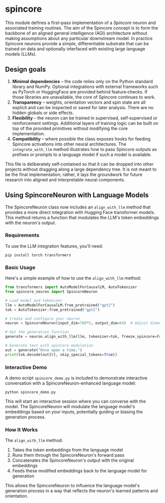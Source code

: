 # spincore
This module defines a first–pass implementation of a *Spincore* neuron and
associated training routines.  The aim of the Spincore concept is to form
the backbone of an aligned general intelligence (AGI) architecture without
making assumptions about any particular downstream model.  In practice
Spincore neurons provide a simple, differentiable substrate that can be
trained on data and optionally interfaced with existing large language
models (LLMs).

## **Design goals**

1. **Minimal dependencies** – the code relies only on the Python standard
   library and NumPy.  Optional integrations with external frameworks such
   as PyTorch or HuggingFace are provided behind feature‐checks.  If those
   libraries are unavailable, the core of Spincore continues to work.
2. **Transparency** – weights, orientation vectors and spin state are all
   explicit and can be inspected or saved for later analysis.  There are
   no hidden globals or side effects.
3. **Flexibility** – the neuron can be trained in supervised, self‑supervised
   or reinforcement settings.  Additional layers of training logic can be
   built on top of the provided primitives without modifying the core
   implementation.
4. **Compatibility** – where possible the class exposes hooks for feeding
   Spincore activations into other neural architectures.  The
   ``integrate_with_llm`` method illustrates how to pass Spincore outputs
   as prefixes or prompts to a language model if such a model is
   available.

This file is deliberately self‑contained so that it can be dropped into
other projects without dragging along a large dependency tree.  It is not
meant to be the final implementation; rather, it lays the groundwork for
future research into aligned and interpretable neural components.

## **Using SpincoreNeuron with Language Models**

The SpincoreNeuron class now includes an `align_with_llm` method that provides a more direct integration with Hugging Face transformer models. This method returns a function that modulates the LLM's token embeddings with the neuron's output.

### Requirements

To use the LLM integration features, you'll need:

```
pip install torch transformers
```

### Basic Usage

Here's a simple example of how to use the `align_with_llm` method:

```python
from transformers import AutoModelForCausalLM, AutoTokenizer
from spincore_neuron import SpincoreNeuron

# Load model and tokenizer
llm = AutoModelForCausalLM.from_pretrained("gpt2")
tok = AutoTokenizer.from_pretrained("gpt2")

# Create and configure your neuron
neuron = SpincoreNeuron(input_dim=768*5, output_dim=64)  # Adjust dimensions as needed

# Get the generation function
generate = neuron.align_with_llm(llm, tokenizer=tok, freeze_spincore=False)

# Generate text with spincore modulation
out = generate("Once upon a time,")
print(tok.decode(out[0], skip_special_tokens=True))
```

### Interactive Demo

A demo script `spincore_demo.py` is included to demonstrate interactive conversation with a SpincoreNeuron-enhanced language model:

```
python spincore_demo.py
```

This will start an interactive session where you can converse with the model. The SpincoreNeuron will modulate the language model's embeddings based on your inputs, potentially guiding or biasing the generation process.

### How It Works

The `align_with_llm` method:

1. Takes the token embeddings from the language model
2. Runs them through the SpincoreNeuron's forward pass
3. Concatenates the SpincoreNeuron's output with the original embeddings
4. Feeds these modified embeddings back to the language model for generation

This allows the SpincoreNeuron to influence the language model's generation process in a way that reflects the neuron's learned patterns and orientation.
